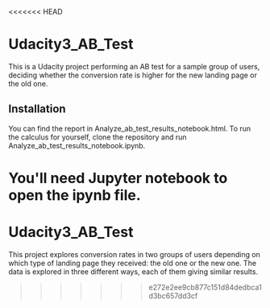 <<<<<<< HEAD
# Udacity3_AB_Test #

This is a Udacity project performing an AB test for a sample group of users, deciding whether the conversion rate is higher for the new landing page or the old one.

## Installation ##
You can find the report in Analyze_ab_test_results_notebook.html. To run the calculus for yourself, clone the repository and run  Analyze_ab_test_results_notebook.ipynb.

You'll need Jupyter notebook to open the ipynb file.
=======
# Udacity3_AB_Test


This project explores conversion rates in two groups of users depending on which type of landing page they received: the old one or the new one. The data is explored in three different ways, each of them giving similar results.
>>>>>>> e272e2ee9cb877c151d84dedbca1d3bc657dd3cf
